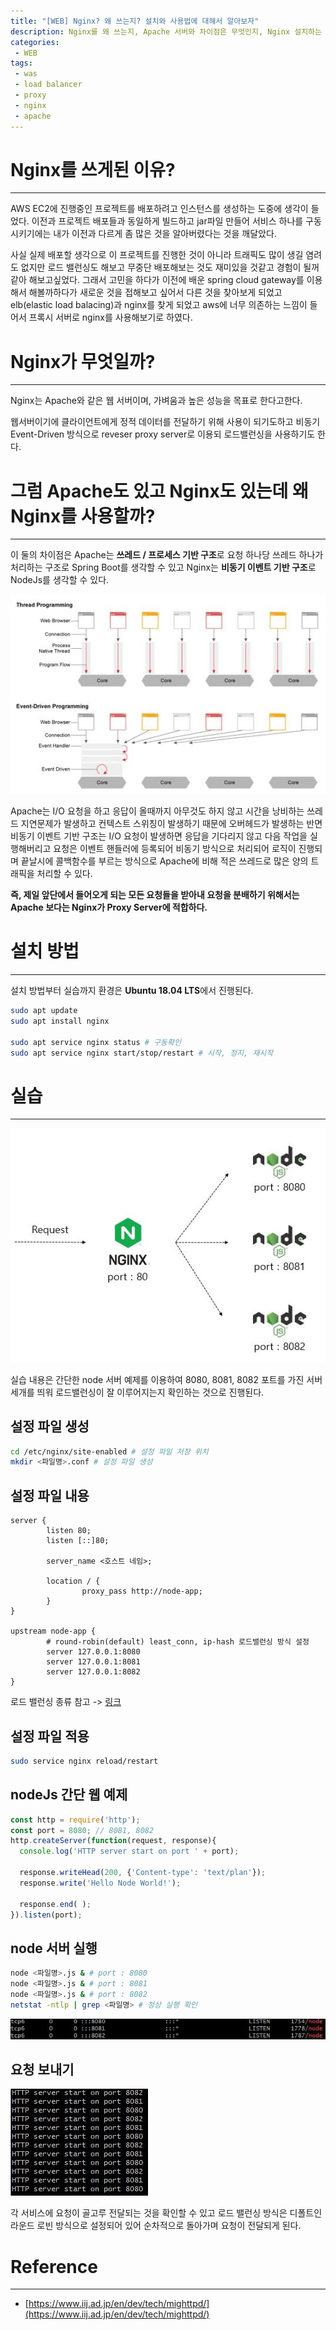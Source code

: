 ```yaml
---
title: "[WEB] Nginx? 왜 쓰는지? 설치와 사용법에 대해서 알아보자"
description: Nginx를 왜 쓰는지, Apache 서버와 차이점은 무엇인지, Nginx 설치하는 방법과 사용법에 대해서 알아보자
categories:
 - WEB
tags:
 - was
 - load balancer
 - proxy
 - nginx
 - apache
---
```


# Nginx를 쓰게된 이유?

<hr>

AWS EC2에 진행중인 프로젝트를 배포하려고 인스턴스를 생성하는 도중에 생각이 들었다. 이전과 프로젝트 배포들과 동일하게 빌드하고 jar파일 만들어 서비스 하나를 구동시키기에는 내가 이전과 다르게 좀 많은 것을 알아버렸다는 것을 깨달았다.

사실 실제 배포할 생각으로 이 프로젝트를 진행한 것이 아니라 트래픽도 많이 생길 염려도 없지만 로드 밸런싱도 해보고 무중단 배포해보는 것도 재미있을 것같고 경험이 될꺼 같아 해보고싶었다. 그래서 고민을 하다가 이전에 배운 spring cloud gateway를 이용해서 해볼까하다가 새로운 것을 접해보고 싶어서 다른 것을 찾아보게 되었고 elb(elastic load balacing)과 nginx를 찾게 되었고 aws에 너무 의존하는 느낌이 들어서 프록시 서버로 nginx를 사용해보기로 하였다.

# Nginx가 무엇일까?

<hr>

Nginx는 Apache와 같은 웹 서버이며, 가벼움과 높은 성능을 목표로 한다고한다.

웹서버이기에 클라이언트에게 정적 데이터를 전달하기 위해 사용이 되기도하고 비동기 Event-Driven 방식으로 reveser proxy server로 이용되 로드밸런싱을 사용하기도 한다.

# 그럼 Apache도 있고 Nginx도 있는데 왜 Nginx를 사용할까?

<hr>

이 둘의 차이점은 Apache는 **쓰레드 / 프로세스 기반 구조**로 요청 하나당 쓰레드 하나가 처리하는 구조로 Spring Boot를 생각할 수 있고 Nginx는 **비동기 이벤트 기반 구조**로 NodeJs를 생각할 수 있다.

![threadeventdriven](/assets/postImages/NginxConcept/threadeventdriven.JPG)

Apache는 I/O 요청을 하고 응답이 올때까지 아무것도 하지 않고 시간을 낭비하는 쓰레드 지연문제가 발생하고 컨텍스트 스위칭이 발생하기 때문에 오버헤드가 발생하는 반면 비동기 이벤트 기반 구조는 I/O 요청이 발생하면 응답을 기다리지 않고 다음 작업을 실행해버리고 요청은 이벤트 핸들러에 등록되어 비동기 방식으로 처리되어 로직이 진행되며 끝날시에 콜백함수를 부르는 방식으로 Apache에 비해 적은 쓰레드로 많은 양의 트래픽을 처리할 수 있다.

**즉, 제일 앞단에서 들어오게 되는 모든 요청들을 받아내 요청을 분배하기 위해서는 Apache 보다는 Nginx가 Proxy Server에 적합하다.**

# 설치 방법

<hr>

설치 방법부터 실습까지 환경은 **Ubuntu 18.04 LTS**에서 진행된다.

``` bash
sudo apt update
sudo apt install nginx

sudo apt service nginx status # 구동확인
sudo apt service nginx start/stop/restart # 시작, 정지, 재시작
```

# 실습

<hr>

![nginxarchitecture](/assets/postImages/NginxConcept/nginxarchitecture.JPG)

실습 내용은 간단한 node 서버 예제를 이용하여 8080, 8081, 8082 포트를 가진 서버 세개를 띄워 로드밸런싱이 잘 이루어지는지 확인하는 것으로 진행된다.

## 설정 파일 생성

``` bash
cd /etc/nginx/site-enabled # 설정 파일 저장 위치
mkdir <파일명>.conf # 설정 파일 생성
```

## 설정 파일 내용

``` nginx
server {
        listen 80;
        listen [::]80;

        server_name <호스트 네임>;

        location / {
                proxy_pass http://node-app;
        }
}

upstream node-app {
        # round-robin(default) least_conn, ip-hash 로드밸런싱 방식 설정
        server 127.0.0.1:8080
        server 127.0.0.1:8081
        server 127.0.0.1:8082
}
```

로드 밸런싱 종류 참고 -> [링크](https://docs.nginx.com/nginx/admin-guide/load-balancer/http-load-balancer/)

## 설정 파일 적용

``` bash
sudo service nginx reload/restart
```

## nodeJs 간단 웹 예제

``` js
const http = require('http');
const port = 8080; // 8081, 8082
http.createServer(function(request, response){
  console.log('HTTP server start on port ' + port);

  response.writeHead(200, {'Content-type': 'text/plan'});
  response.write('Hello Node World!');

  response.end( );
}).listen(port);
```

## node 서버 실행

``` bash
node <파일명>.js & # port : 8080
node <파일명>.js & # port : 8081
node <파일명>.js & # port : 8082
netstat -ntlp | grep <파일명> # 정상 실행 확인
```

![nodePort3](/assets/postImages/NginxConcept/nodePort3.JPG)

## 요청 보내기

![nginxloadbalance](/assets/postImages/NginxConcept/nginxloadbalance.JPG)

각 서비스에 요청이 골고루 전달되는 것을 확인할 수 있고 로드 밸런싱 방식은 디폴트인 라운드 로빈 방식으로 설정되어 있어 순차적으로 돌아가며 요청이 전달되게 된다.

# Reference

<hr>

- [https://www.iij.ad.jp/en/dev/tech/mighttpd/](https://www.iij.ad.jp/en/dev/tech/mighttpd/)
